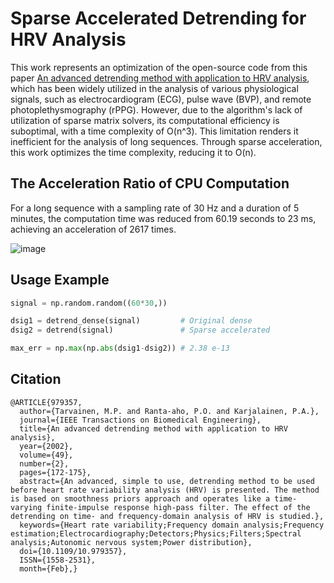 # Sparse Accelerated Detrending for HRV Analysis

This work represents an optimization of the open-source code from this paper [An advanced detrending method with application to HRV analysis](https://www.psicolibra.it/wp-content/uploads/2013/10/an_advanced_detrending_method_with_application_in_.pdf), which has been widely utilized in the analysis of various physiological signals, such as electrocardiogram (ECG), pulse wave (BVP), and remote photoplethysmography (rPPG). However, due to the algorithm's lack of utilization of sparse matrix solvers, its computational efficiency is suboptimal, with a time complexity of O(n^3). This limitation renders it inefficient for the analysis of long sequences. Through sparse acceleration, this work optimizes the time complexity, reducing it to O(n).

## The Acceleration Ratio of CPU Computation 

For a long sequence with a sampling rate of 30 Hz and a duration of 5 minutes, the computation time was reduced from 60.19 seconds to 23 ms, achieving an acceleration of 2617 times. 

![image](https://github.com/user-attachments/assets/d18ef633-ef35-4506-849a-df403cd88c13)

## Usage Example 
```python
signal = np.random.random((60*30,))

dsig1 = detrend_dense(signal)         # Original dense
dsig2 = detrend(signal)               # Sparse accelerated

max_err = np.max(np.abs(dsig1-dsig2)) # 2.38 e-13
```

## Citation 
```
@ARTICLE{979357,
  author={Tarvainen, M.P. and Ranta-aho, P.O. and Karjalainen, P.A.},
  journal={IEEE Transactions on Biomedical Engineering}, 
  title={An advanced detrending method with application to HRV analysis}, 
  year={2002},
  volume={49},
  number={2},
  pages={172-175},
  abstract={An advanced, simple to use, detrending method to be used before heart rate variability analysis (HRV) is presented. The method is based on smoothness priors approach and operates like a time-varying finite-impulse response high-pass filter. The effect of the detrending on time- and frequency-domain analysis of HRV is studied.},
  keywords={Heart rate variability;Frequency domain analysis;Frequency estimation;Electrocardiography;Detectors;Physics;Filters;Spectral analysis;Autonomic nervous system;Power distribution},
  doi={10.1109/10.979357},
  ISSN={1558-2531},
  month={Feb},}

```
